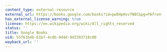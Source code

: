 ```yaml
---
content_type: external-resource
external_url: https://books.google.com/books?id=pwEHpHvv7N8C&pg=PAfrontcover#v=onepage&q&f=false
has_external_license_warning: true
license: https://en.wikipedia.org/wiki/All_rights_reserved
status: ''
title: Google Books
uid: 55f61b4b-61b7-4cdb-9d4d-9d2393718c00
wayback_url: ''
---
```

